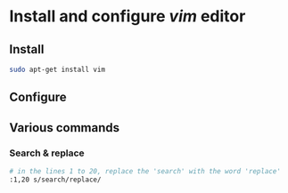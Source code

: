 # Install and configure ***vim*** editor

## Install
``` bash
sudo apt-get install vim
```

## Configure

## Various commands

### Search & replace

``` bash
# in the lines 1 to 20, replace the 'search' with the word 'replace'
:1,20 s/search/replace/
```